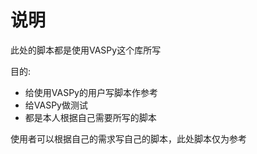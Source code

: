 说明
======
此处的脚本都是使用VASPy这个库所写

目的:
 - 给使用VASPy的用户写脚本作参考
 - 给VASPy做测试
 - 都是本人根据自己需要所写的脚本

使用者可以根据自己的需求写自己的脚本，此处脚本仅为参考